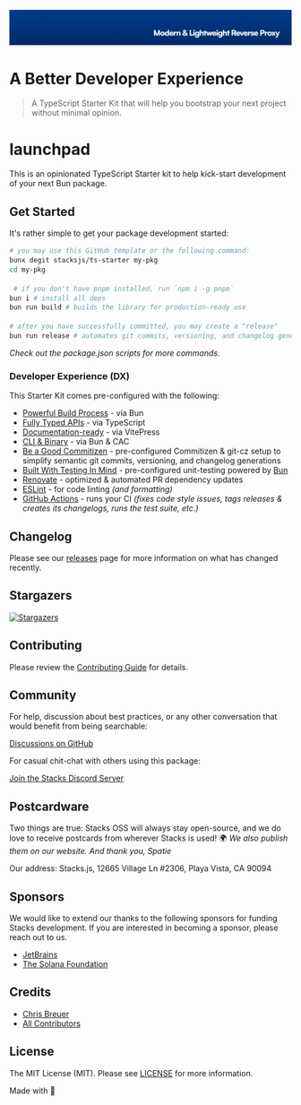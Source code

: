 <p align="center"><img src="https://github.com/stacksjs/rpx/blob/main/.github/art/cover.jpg?raw=true" alt="Social Card of this repo"></p>

# A Better Developer Experience

> A TypeScript Starter Kit that will help you bootstrap your next project without minimal opinion.

# launchpad

This is an opinionated TypeScript Starter kit to help kick-start development of your next Bun package.

## Get Started

It's rather simple to get your package development started:

```bash
# you may use this GitHub template or the following command:
bunx degit stacksjs/ts-starter my-pkg
cd my-pkg

 # if you don't have pnpm installed, run `npm i -g pnpm`
bun i # install all deps
bun run build # builds the library for production-ready use

# after you have successfully committed, you may create a "release"
bun run release # automates git commits, versioning, and changelog generations
```

_Check out the package.json scripts for more commands._

### Developer Experience (DX)

This Starter Kit comes pre-configured with the following:

- [Powerful Build Process](https://github.com/oven-sh/bun) - via Bun
- [Fully Typed APIs](https://www.typescriptlang.org/) - via TypeScript
- [Documentation-ready](https://vitepress.dev/) - via VitePress
- [CLI & Binary](https://www.npmjs.com/package/bunx) - via Bun & CAC
- [Be a Good Commitizen](https://www.npmjs.com/package/git-cz) - pre-configured Commitizen & git-cz setup to simplify semantic git commits, versioning, and changelog generations
- [Built With Testing In Mind](https://bun.sh/docs/cli/test) - pre-configured unit-testing powered by [Bun](https://bun.sh/docs/cli/test)
- [Renovate](https://renovatebot.com/) - optimized & automated PR dependency updates
- [ESLint](https://eslint.org/) - for code linting _(and formatting)_
- [GitHub Actions](https://github.com/features/actions) - runs your CI _(fixes code style issues, tags releases & creates its changelogs, runs the test suite, etc.)_

## Changelog

Please see our [releases](https://github.com/stacksjs/stacks/releases) page for more information on what has changed recently.

## Stargazers

[![Stargazers](https://starchart.cc/stacksjs/ts-starter.svg?variant=adaptive)](https://starchart.cc/stacksjs/ts-starter)

## Contributing

Please review the [Contributing Guide](https://github.com/stacksjs/contributing) for details.

## Community

For help, discussion about best practices, or any other conversation that would benefit from being searchable:

[Discussions on GitHub](https://github.com/stacksjs/stacks/discussions)

For casual chit-chat with others using this package:

[Join the Stacks Discord Server](https://discord.gg/stacksjs)

## Postcardware

Two things are true: Stacks OSS will always stay open-source, and we do love to receive postcards from wherever Stacks is used! 🌍 _We also publish them on our website. And thank you, Spatie_

Our address: Stacks.js, 12665 Village Ln #2306, Playa Vista, CA 90094

## Sponsors

We would like to extend our thanks to the following sponsors for funding Stacks development. If you are interested in becoming a sponsor, please reach out to us.

- [JetBrains](https://www.jetbrains.com/)
- [The Solana Foundation](https://solana.com/)

## Credits

- [Chris Breuer](https://github.com/chrisbbreuer)
- [All Contributors](https://github.com/stacksjs/rpx/graphs/contributors)

## License

The MIT License (MIT). Please see [LICENSE](https://github.com/stacksjs/ts-starter/tree/main/LICENSE.md) for more information.

Made with 💙

<!-- Badges -->

<!-- [codecov-src]: https://img.shields.io/codecov/c/gh/stacksjs/rpx/main?style=flat-square
[codecov-href]: https://codecov.io/gh/stacksjs/rpx -->
